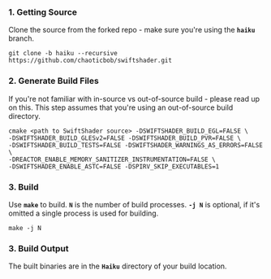 ### 1. Getting Source ###
Clone the source from the forked repo - make sure you're using the **`haiku`** branch.

```
git clone -b haiku --recursive https://github.com/chaoticbob/swiftshader.git
```

### 2. Generate Build Files ###
If you're not familiar with in-source vs out-of-source build - please read up on this. This step assumes that you're using an out-of-source build directory.
```
cmake <path to SwiftShader source> -DSWIFTSHADER_BUILD_EGL=FALSE \
-DSWIFTSHADER_BUILD_GLESv2=FALSE -DSWIFTSHADER_BUILD_PVR=FALSE \
-DSWIFTSHADER_BUILD_TESTS=FALSE -DSWIFTSHADER_WARNINGS_AS_ERRORS=FALSE \
-DREACTOR_ENABLE_MEMORY_SANITIZER_INSTRUMENTATION=FALSE \
-DSWIFTSHADER_ENABLE_ASTC=FALSE -DSPIRV_SKIP_EXECUTABLES=1
```

### 3. Build ###
Use **`make`** to build. **`N`** is the number of build processes. **`-j N`** is optional, if it's omitted a single process is used for building.
```
make -j N
```

### 3. Build Output ###
The built binaries are in the **`Haiku`** directory of your build location.
